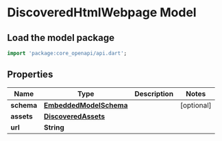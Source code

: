 # DiscoveredHtmlWebpage Model

## Load the model package
```dart
import 'package:core_openapi/api.dart';
```

## Properties
Name | Type | Description | Notes
------------ | ------------- | ------------- | -------------
**schema** | [**EmbeddedModelSchema**](EmbeddedModelSchema) |  | [optional] 
**assets** | [**DiscoveredAssets**](DiscoveredAssets) |  | 
**url** | **String** |  | 




